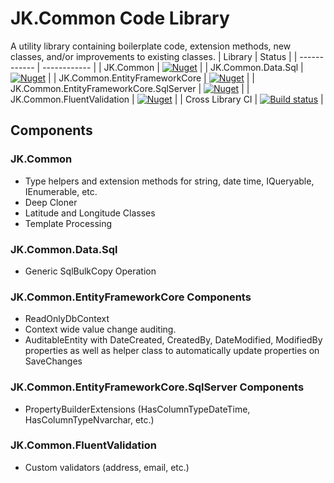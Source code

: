 # JK.Common Code Library

A utility library containing boilerplate code, extension methods, new classes, and/or improvements to existing classes.
| Library | Status |
| ------------ | ------------ |
| JK.Common | [![Nuget](https://img.shields.io/nuget/v/JK.Common.svg)](https://www.nuget.org/packages/JK.Common/) |
| JK.Common.Data.Sql | [![Nuget](https://img.shields.io/nuget/v/JK.Common.Data.Sql.svg)](https://www.nuget.org/packages/JK.Common.Data.Sql/) |
| JK.Common.EntityFrameworkCore  | [![Nuget](https://img.shields.io/nuget/v/JK.Common.EntityFrameworkCore.svg)](https://www.nuget.org/packages/JK.Common.EntityFrameworkCore/)  |
| JK.Common.EntityFrameworkCore.SqlServer  | [![Nuget](https://img.shields.io/nuget/v/JK.Common.EntityFrameworkCore.SqlServer.svg)](https://www.nuget.org/packages/JK.Common.EntityFrameworkCore.SqlServer/)  |
| JK.Common.FluentValidation  | [![Nuget](https://img.shields.io/nuget/v/JK.Common.FluentValidation.svg)](https://www.nuget.org/packages/JK.Common.FluentValidation/)  |
| Cross Library CI | [![Build status](https://dev.azure.com/knight0323/Common%20Library/_apis/build/status/ci-master)](https://dev.azure.com/knight0323/Common%20Library/_build/latest?definitionId=5) |

## Components

### JK.Common

 - Type helpers and extension methods for string, date time, IQueryable, IEnumerable, etc.
 - Deep Cloner
 - Latitude and Longitude Classes
 - Template Processing

### JK.Common.Data.Sql
 - Generic SqlBulkCopy Operation

### JK.Common.EntityFrameworkCore Components

 - ReadOnlyDbContext 
 - Context wide value change auditing. 
 - AuditableEntity with DateCreated, CreatedBy, DateModified, ModifiedBy properties as well as helper class to automatically update properties on SaveChanges

### JK.Common.EntityFrameworkCore.SqlServer Components

 - PropertyBuilderExtensions (HasColumnTypeDateTime, HasColumnTypeNvarchar, etc.)

### JK.Common.FluentValidation

 - Custom validators (address, email, etc.)
